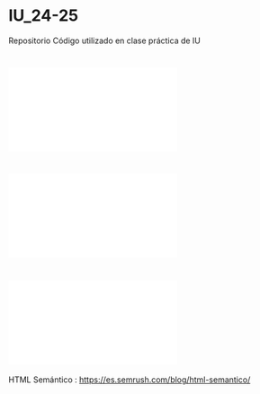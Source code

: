 # IU_24-25
Repositorio Código utilizado en clase práctica de IU

# ![Introducción HTML (formularios)](/IntroHTML/IntroBase.md)


# ![Introducción HTML (estructuración html)](/IntroHTML/IntroDivs.md)


# ![Referencias](/refs/referencias.md)
HTML Semántico : https://es.semrush.com/blog/html-semantico/



